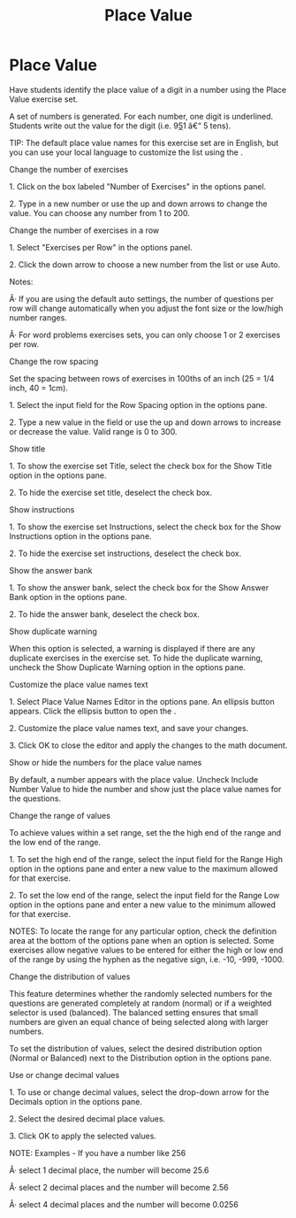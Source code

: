 ﻿---
title: Place Value
category: reference
---

# Place Value

Have students identify the place value of a digit in a number using the Place Value exercise set.

A set of numbers is generated. For each number, one digit is underlined. Students write out the value for the digit (i.e. 9<u>5</u>1 â€“ 5 tens).

TIP: The default place value names for this exercise set are in English, but you can use your local language to customize the list using the .

Change the number of exercises

1\. Click on the box labeled "Number of Exercises" in the options panel.

2\. Type in a new number or use the up and down arrows to change the value. You can choose any number from 1 to 200.

Change the number of exercises in a row

1\. Select "Exercises per Row" in the options panel.

2\. Click the down arrow to choose a new number from the list or use Auto.

Notes:

Â· If you are using the default auto settings, the number of questions per row will change automatically when you adjust the font size or the low/high number ranges.

Â· For word problems exercises sets, you can only choose 1 or 2 exercises per row.

Change the row spacing

Set the spacing between rows of exercises in 100ths of an inch (25 = 1/4 inch, 40 = 1cm).

1\. Select the input field for the Row Spacing option in the options pane.

2\. Type a new value in the field or use the up and down arrows to increase or decrease the value. Valid range is 0 to 300.

Show title

1\. To show the exercise set Title, select the check box for the Show Title option in the options pane.

2\. To hide the exercise set title, deselect the check box.

Show instructions

1\. To show the exercise set Instructions, select the check box for the Show Instructions option in the options pane.

2\. To hide the exercise set instructions, deselect the check box.

Show the answer bank

1\. To show the answer bank, select the check box for the Show Answer Bank option in the options pane.

2\. To hide the answer bank, deselect the check box.

Show duplicate warning

When this option is selected, a warning is displayed if there are any duplicate exercises in the exercise set. To hide the duplicate warning, uncheck the Show Duplicate Warning option in the options pane.

Customize the place value names text

1\. Select Place Value Names Editor in the options pane. An ellipsis button appears. Click the ellipsis button to open the .

2\. Customize the place value names text, and save your changes.

3\. Click OK to close the editor and apply the changes to the math document.

Show or hide the numbers for the place value names

By default, a number appears with the place value. Uncheck Include Number Value to hide the number and show just the place value names for the questions.

Change the range of values

To achieve values within a set range, set the the high end of the range and the low end of the range.

1\. To set the high end of the range, select the input field for the Range High option in the options pane and enter a new value to the maximum allowed for that exercise.

2\. To set the low end of the range, select the input field for the Range Low option in the options pane and enter a new value to the minimum allowed for that exercise.

NOTES: To locate the range for any particular option, check the definition area at the bottom of the options pane when an option is selected. Some exercises allow negative values to be entered for either the high or low end of the range by using the hyphen as the negative sign, i.e. -10, -999, -1000.

Change the distribution of values

This feature determines whether the randomly selected numbers for the questions are generated completely at random (normal) or if a weighted selector is used (balanced). The balanced setting ensures that small numbers are given an equal chance of being selected along with larger numbers.

To set the distribution of values, select the desired distribution option (Normal or Balanced) next to the Distribution option in the options pane.

Use or change decimal values

1\. To use or change decimal values, select the drop-down arrow for the Decimals option in the options pane.

2\. Select the desired decimal place values.

3\. Click OK to apply the selected values.

NOTE: Examples - If you have a number like 256

Â· select 1 decimal place, the number will become 25.6

Â· select 2 decimal places and the number will become 2.56

Â· select 4 decimal places and the number will become 0.0256
